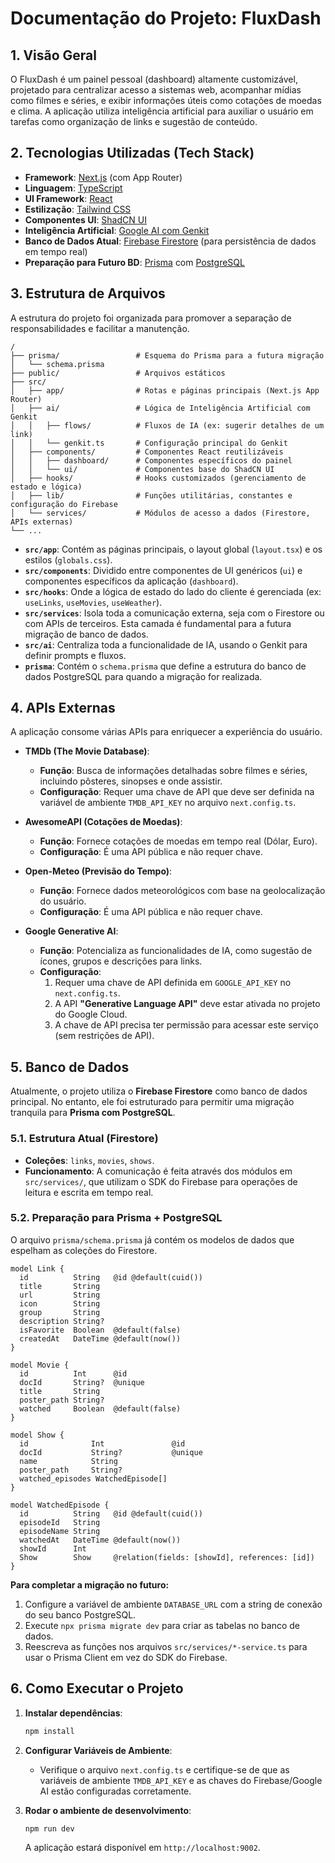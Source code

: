 # Documentação do Projeto: FluxDash

## 1. Visão Geral

O FluxDash é um painel pessoal (dashboard) altamente customizável, projetado para centralizar acesso a sistemas web, acompanhar mídias como filmes e séries, e exibir informações úteis como cotações de moedas e clima. A aplicação utiliza inteligência artificial para auxiliar o usuário em tarefas como organização de links e sugestão de conteúdo.

## 2. Tecnologias Utilizadas (Tech Stack)

- **Framework**: [Next.js](https://nextjs.org/) (com App Router)
- **Linguagem**: [TypeScript](https://www.typescriptlang.org/)
- **UI Framework**: [React](https://reactjs.org/)
- **Estilização**: [Tailwind CSS](https://tailwindcss.com/)
- **Componentes UI**: [ShadCN UI](https://ui.shadcn.com/)
- **Inteligência Artificial**: [Google AI com Genkit](https://firebase.google.com/docs/genkit)
- **Banco de Dados Atual**: [Firebase Firestore](https://firebase.google.com/docs/firestore) (para persistência de dados em tempo real)
- **Preparação para Futuro BD**: [Prisma](https://www.prisma.io/) com [PostgreSQL](https://www.postgresql.org/)

## 3. Estrutura de Arquivos

A estrutura do projeto foi organizada para promover a separação de responsabilidades e facilitar a manutenção.

```
/
├── prisma/                 # Esquema do Prisma para a futura migração
│   └── schema.prisma
├── public/                 # Arquivos estáticos
├── src/
│   ├── app/                # Rotas e páginas principais (Next.js App Router)
│   ├── ai/                 # Lógica de Inteligência Artificial com Genkit
│   │   ├── flows/          # Fluxos de IA (ex: sugerir detalhes de um link)
│   │   └── genkit.ts       # Configuração principal do Genkit
│   ├── components/         # Componentes React reutilizáveis
│   │   ├── dashboard/      # Componentes específicos do painel
│   │   └── ui/             # Componentes base do ShadCN UI
│   ├── hooks/              # Hooks customizados (gerenciamento de estado e lógica)
│   ├── lib/                # Funções utilitárias, constantes e configuração do Firebase
│   └── services/           # Módulos de acesso a dados (Firestore, APIs externas)
└── ...
```

- **`src/app`**: Contém as páginas principais, o layout global (`layout.tsx`) e os estilos (`globals.css`).
- **`src/components`**: Dividido entre componentes de UI genéricos (`ui`) e componentes específicos da aplicação (`dashboard`).
- **`src/hooks`**: Onde a lógica de estado do lado do cliente é gerenciada (ex: `useLinks`, `useMovies`, `useWeather`).
- **`src/services`**: Isola toda a comunicação externa, seja com o Firestore ou com APIs de terceiros. Esta camada é fundamental para a futura migração de banco de dados.
- **`src/ai`**: Centraliza toda a funcionalidade de IA, usando o Genkit para definir prompts e fluxos.
- **`prisma`**: Contém o `schema.prisma` que define a estrutura do banco de dados PostgreSQL para quando a migração for realizada.

## 4. APIs Externas

A aplicação consome várias APIs para enriquecer a experiência do usuário.

- **TMDb (The Movie Database)**:
  - **Função**: Busca de informações detalhadas sobre filmes e séries, incluindo pôsteres, sinopses e onde assistir.
  - **Configuração**: Requer uma chave de API que deve ser definida na variável de ambiente `TMDB_API_KEY` no arquivo `next.config.ts`.

- **AwesomeAPI (Cotações de Moedas)**:
  - **Função**: Fornece cotações de moedas em tempo real (Dólar, Euro).
  - **Configuração**: É uma API pública e não requer chave.

- **Open-Meteo (Previsão do Tempo)**:
  - **Função**: Fornece dados meteorológicos com base na geolocalização do usuário.
  - **Configuração**: É uma API pública e não requer chave.

- **Google Generative AI**:
  - **Função**: Potencializa as funcionalidades de IA, como sugestão de ícones, grupos e descrições para links.
  - **Configuração**:
    1.  Requer uma chave de API definida em `GOOGLE_API_KEY` no `next.config.ts`.
    2.  A API **"Generative Language API"** deve estar ativada no projeto do Google Cloud.
    3.  A chave de API precisa ter permissão para acessar este serviço (sem restrições de API).

## 5. Banco de Dados

Atualmente, o projeto utiliza o **Firebase Firestore** como banco de dados principal. No entanto, ele foi estruturado para permitir uma migração tranquila para **Prisma com PostgreSQL**.

### 5.1. Estrutura Atual (Firestore)

- **Coleções**: `links`, `movies`, `shows`.
- **Funcionamento**: A comunicação é feita através dos módulos em `src/services/`, que utilizam o SDK do Firebase para operações de leitura e escrita em tempo real.

### 5.2. Preparação para Prisma + PostgreSQL

O arquivo `prisma/schema.prisma` já contém os modelos de dados que espelham as coleções do Firestore.

```prisma
model Link {
  id          String   @id @default(cuid())
  title       String
  url         String
  icon        String
  group       String
  description String?
  isFavorite  Boolean  @default(false)
  createdAt   DateTime @default(now())
}

model Movie {
  id          Int      @id
  docId       String?  @unique
  title       String
  poster_path String?
  watched     Boolean  @default(false)
}

model Show {
  id              Int               @id
  docId           String?           @unique
  name            String
  poster_path     String?
  watched_episodes WatchedEpisode[]
}

model WatchedEpisode {
  id          String   @id @default(cuid())
  episodeId   String
  episodeName String
  watchedAt   DateTime @default(now())
  showId      Int
  Show        Show     @relation(fields: [showId], references: [id])
}
```

**Para completar a migração no futuro:**
1.  Configure a variável de ambiente `DATABASE_URL` com a string de conexão do seu banco PostgreSQL.
2.  Execute `npx prisma migrate dev` para criar as tabelas no banco de dados.
3.  Reescreva as funções nos arquivos `src/services/*-service.ts` para usar o Prisma Client em vez do SDK do Firebase.

## 6. Como Executar o Projeto

1.  **Instalar dependências**:
    ```bash
    npm install
    ```

2.  **Configurar Variáveis de Ambiente**:
    - Verifique o arquivo `next.config.ts` e certifique-se de que as variáveis de ambiente `TMDB_API_KEY` e as chaves do Firebase/Google AI estão configuradas corretamente.

3.  **Rodar o ambiente de desenvolvimento**:
    ```bash
    npm run dev
    ```
    A aplicação estará disponível em `http://localhost:9002`.
